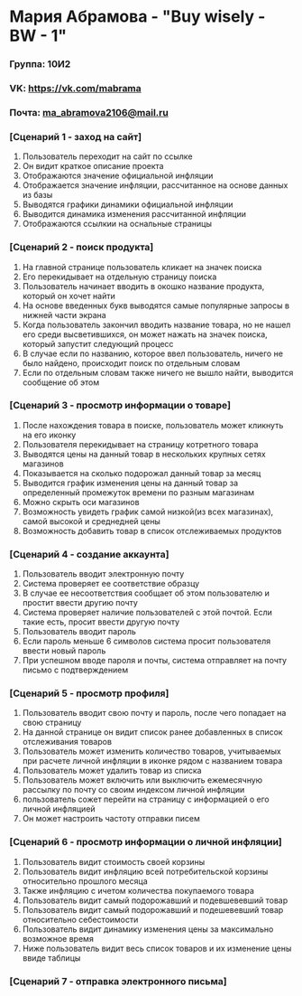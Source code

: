 # Мария Абрамова - "Buy wisely - BW - 1"
### Группа: 10И2
### VK: https://vk.com/mabrama
### Почта: ma_abramova2106@mail.ru


### [Сценарий 1 - заход на сайт]
1. Пользователь переходит на сайт по ссылке
2. Он видит краткое описание проекта
3. Отображаются значение официальной инфляции
4. Отображается значение инфляции, рассчитанное на основе данных из базы
5. Выводятся графики динамики официальной инфляции
6. Выводится динамика изменения рассчитанной инфляции
7. Отображаются ссылкии на оснальные страницы


### [Сценарий 2 - поиск продукта]
1. На главной странице пользователь кликает на значек поиска
2. Его перекидывает на отдельную страницу поиска
3. Пользователь начинает вводить в окошко название продукта, который он хочет найти
4. На основе введенных букв выводятся самые популярные запросы в нижней части экрана
5. Когда пользователь закончил вводить название товара, но не нашел его среди высветившихся, он может нажать на значек поиска, который запустит следующий процесс
6. В случае если по названию, которое ввел пользователь, ничего не было найдено, происходит поиск по отдельным словам
7. Если по отдельным словам также ничего не вышло найти, выводится сообщение об этом


### [Сценарий 3 - просмотр информации о товаре]
1. После нахождения товара в поиске, пользователь может кликнуть на его иконку
2. Пользователя перекидывает на страницу котретного товара
3. Выводятся цены на данный товар в нескольких крупных сетях магазинов
4. Показывается на сколько подорожал данный товар за месяц
5. Выводится график изменения цены на данный товар за определенный промежуток времени по разным магазинам
6. Можно скрыть оси магазинов
7. Возможность увидеть график самой низкой(из всех магазинах), самой высокой и среднедней цены
8. Возможность добавить товар в список отслеживаемых продуктов


### [Сценарий 4 - создание аккаунта]
1. Пользователь вводит электронную почту
2. Система проверяет ее соответствие образцу
3. В случае ее несоответствия сообщает об этом пользователю и простит ввести другию почту
4. Система проверяет наличие пользователей с этой почтой. Если такие есть, просит ввести другую почту
5. Пользователь вводит пароль
6. Если пароль меньше 6 символов система просит пользователя ввести новый пароль
7. При успешном вводе пароля и почты, система отправляет на почту письмо с подтверждением


### [Сценарий 5 - просмотр профиля]
1. Пользователь вводит свою почту и пароль, после чего попадает на свою страницу
2. На данной странице он видит список ранее добавленных в список отслеживания товаров
3. Пользователь может изменить количество товаров, учитываемых при расчете личной инфляции в иконке рядом с названием товара
4. Пользователь может удалить товар из списка
5. Пользователь может включить или выключить ежемесячную рассылку по почту со своим индексом личной инфляции
6. пользователь сожет перейти на страницу с информацией о его личной инфляцией
7. Он может настроить частоту отправки писем 


### [Сценарий 6 - просмотр информации о личной инфляции]
1. Пользователь видит стоимость своей корзины
2. Пользователь видит инфляцию всей потребительской корзины относительно прошлого месяца
3. Также инфляцию с ичетом количества покупаемого товара
4. Пользователь видит самый подорожавший и подевшевевший товар
5. Пользователь видит самый подорожавший и подешевевший товар относительно себестоимости
6. Пользователь видит динамику изменения цены за максимально возможное время
7. Ниже пользователь видит весь список товаров и их изменение цены ввиде таблицы

### [Сценарий 7 - отправка электронного письма]


